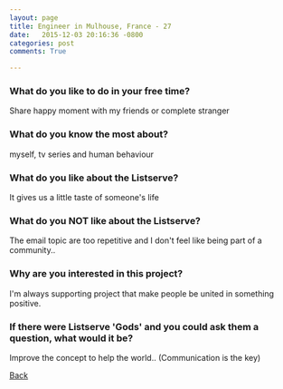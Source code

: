 ```yaml
---
layout: page
title: Engineer in Mulhouse, France - 27
date:   2015-12-03 20:16:36 -0800
categories: post
comments: True

---
```


### What do you like to do in your free time?
<p>Share happy moment with my friends or complete stranger</p>

### What do you know the most about?
<p>myself, tv series and human behaviour</p>

### What do you like about the Listserve?
<p>It gives us a little taste of someone's life</p>

### What do you NOT like about the Listserve?
<p>The email topic are too repetitive and I don't feel like being part of a community.. </p>

### Why are you interested in this project?
<p>I'm always supporting project that make people be united in something positive.</p>

### If there were Listserve 'Gods' and you could ask them a question, what would it be?
<p>Improve the concept to help the world.. (Communication is the key)</p>

[Back][1]

[1]: /responders/all